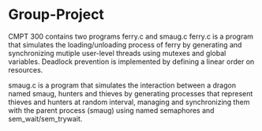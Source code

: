 # Group-Project

CMPT 300 contains two programs ferry.c and smaug.c 
ferry.c is a program that simulates the loading/unloading process of ferry by generating and synchronizing mutiple user-level threads using mutexes and global variables. Deadlock prevention is implemented by defining a linear order on resources.

smaug.c is a program that simulates the interaction between a dragon named smaug, hunters and thieves by generating processes that represent thieves and hunters at random interval, managing and synchronizing them with the parent process (smaug) using named semaphores and sem_wait/sem_trywait. 



